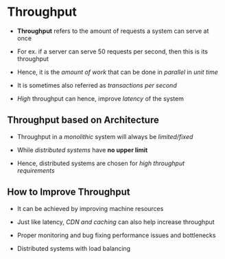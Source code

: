 # Throughput

- **Throughput** refers to the amount of requests a system can serve at once

- For ex. if a server can serve 50 requests per second, then this is its throughput

- Hence, it is the *amount of work* that can be done in *parallel* in *unit time*

- It is sometimes also referred as *transactions per second*

- *High* throughput can hence, improve *latency* of the system

## Throughput based on Architecture

- Throughput in a *monolithic* system will always be *limited/fixed*

- While *distributed systems* have **no upper limit**

- Hence, distributed systems are chosen for *high throughput requirements*

## How to Improve Throughput

- It can be achieved by improving machine resources

- Just like latency, *CDN and caching* can also help increase throughput

- Proper monitoring and bug fixing performance issues and bottlenecks

- Distributed systems with load balancing
